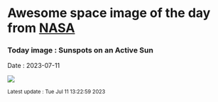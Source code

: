 
# Awesome space image of the day from [NASA](https://api.nasa.gov/)

### Today image : Sunspots on an Active Sun
Date : 2023-07-11

![](https://apod.nasa.gov/apod/image/2307/SpottedSun_Sanli_960.jpg)

<small>Latest update : Tue Jul 11 13:22:59 2023</small>
        